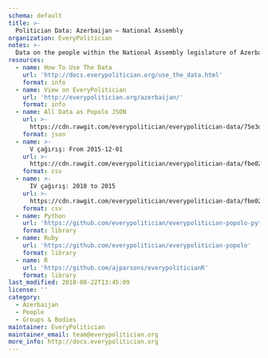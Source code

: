 ```yaml
---
schema: default
title: >-
  Politician Data: Azerbaijan — National Assembly
organization: EveryPolitician
notes: >-
  Data on the people within the National Assembly legislature of Azerbaijan.
resources:
  - name: How To Use The Data
    url: 'http://docs.everypolitician.org/use_the_data.html'
    format: info
  - name: View on EveryPolitician
    url: 'http://everypolitician.org/azerbaijan/'
    format: info
  - name: All Data as Popolo JSON
    url: >-
      https://cdn.rawgit.com/everypolitician/everypolitician-data/75e3d5cee3f5a97fe80081c77855bf6e8f87ef0d/data/Azerbaijan/National_Assembly/ep-popolo-v1.0.json
    format: json
  - name: >-
      V çağırış: From 2015-12-01
    url: >-
      https://cdn.rawgit.com/everypolitician/everypolitician-data/fbe0222c94de4b11cb4a6449b45f21321e5a9798/data/Azerbaijan/National_Assembly/term-5.csv
    format: csv
  - name: >-
      IV çağırış: 2010 to 2015
    url: >-
      https://cdn.rawgit.com/everypolitician/everypolitician-data/fbe0222c94de4b11cb4a6449b45f21321e5a9798/data/Azerbaijan/National_Assembly/term-4.csv
    format: csv
  - name: Python
    url: 'https://github.com/everypolitician/everypolitician-popolo-python'
    format: library
  - name: Ruby
    url: 'https://github.com/everypolitician/everypolitician-popolo'
    format: library
  - name: R
    url: 'https://github.com/ajparsons/everypoliticianR'
    format: library
last_modified: 2018-08-22T13:45:09
license: ''
category:
  - Azerbaijan
  - People
  - Groups & Bodies
maintainer: EveryPolitician
maintainer_email: team@everypolitician.org
more_info: http://docs.everypolitician.org
---
```

